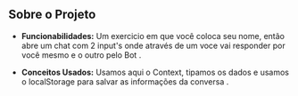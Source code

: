 ## Sobre o Projeto

- **Funcionabilidades:** Um exercicio em que você coloca seu nome, então abre um chat com 2 input's onde através de um voce vai responder por você mesmo e o outro pelo Bot .

- **Conceitos Usados:** Usamos aqui o Context, tipamos os dados e usamos o localStorage para salvar as informações da conversa .